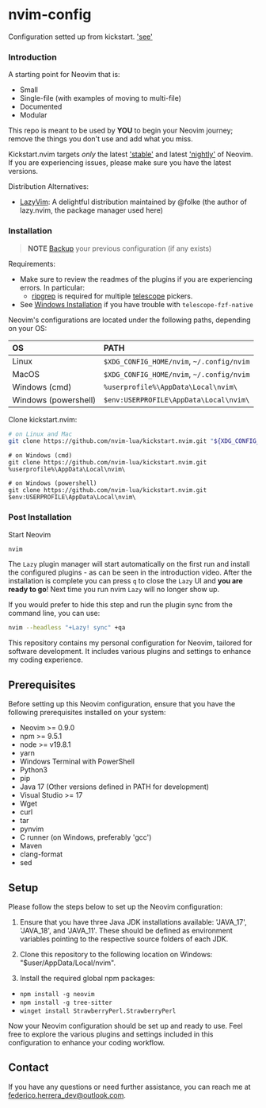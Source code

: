 # nvim-config

Configuration setted up from kickstart. ['see'](https://github.com/nvim-lua/kickstart.nvim)

### Introduction

A starting point for Neovim that is:

* Small
* Single-file (with examples of moving to multi-file)
* Documented
* Modular

This repo is meant to be used by **YOU** to begin your Neovim journey; remove the things you don't use and add what you miss.

Kickstart.nvim targets *only* the latest ['stable'](https://github.com/neovim/neovim/releases/tag/stable) and latest ['nightly'](https://github.com/neovim/neovim/releases/tag/nightly) of Neovim. If you are experiencing issues, please make sure you have the latest versions.

Distribution Alternatives:
- [LazyVim](https://www.lazyvim.org/): A delightful distribution maintained by @folke (the author of lazy.nvim, the package manager used here)

### Installation

> **NOTE** 
> [Backup](#FAQ) your previous configuration (if any exists)

Requirements:
* Make sure to review the readmes of the plugins if you are experiencing errors. In particular:
  * [ripgrep](https://github.com/BurntSushi/ripgrep#installation) is required for multiple [telescope](https://github.com/nvim-telescope/telescope.nvim#suggested-dependencies) pickers.
* See [Windows Installation](#Windows-Installation) if you have trouble with `telescope-fzf-native`

Neovim's configurations are located under the following paths, depending on your OS:

| OS | PATH |
| :- | :--- |
| Linux | `$XDG_CONFIG_HOME/nvim`, `~/.config/nvim` |
| MacOS | `$XDG_CONFIG_HOME/nvim`, `~/.config/nvim` |
| Windows (cmd)| `%userprofile%\AppData\Local\nvim\` |
| Windows (powershell)| `$env:USERPROFILE\AppData\Local\nvim\` |

Clone kickstart.nvim:

```sh
# on Linux and Mac
git clone https://github.com/nvim-lua/kickstart.nvim.git "${XDG_CONFIG_HOME:-$HOME/.config}"/nvim
```


```
# on Windows (cmd)
git clone https://github.com/nvim-lua/kickstart.nvim.git %userprofile%\AppData\Local\nvim\ 
```

```
# on Windows (powershell)
git clone https://github.com/nvim-lua/kickstart.nvim.git $env:USERPROFILE\AppData\Local\nvim\ 
```


### Post Installation

Start Neovim

```sh
nvim
```

The `Lazy` plugin manager will start automatically on the first run and install the configured plugins - as can be seen in the introduction video. After the installation is complete you can press `q` to close the `Lazy` UI and **you are ready to go**! Next time you run nvim `Lazy` will no longer show up.

If you would prefer to hide this step and run the plugin sync from the command line, you can use:

```sh
nvim --headless "+Lazy! sync" +qa
```


This repository contains my personal configuration for Neovim, tailored for software development. It includes various plugins and settings to enhance my coding experience.

## Prerequisites

Before setting up this Neovim configuration, ensure that you have the following prerequisites installed on your system:

- Neovim >= 0.9.0
- npm >= 9.5.1
- node >= v19.8.1
- yarn
- Windows Terminal with PowerShell
- Python3
- pip
- Java 17 (Other versions defined in PATH for development)
- Visual Studio >= 17
- Wget
- curl
- tar
- pynvim
- C runner (on Windows, preferably 'gcc')
- Maven
- clang-format
- sed

## Setup

Please follow the steps below to set up the Neovim configuration:

1. Ensure that you have three Java JDK installations available: 'JAVA_17', 'JAVA_18', and 'JAVA_11'. These should be defined as environment variables pointing to the respective source folders of each JDK.

2. Clone this repository to the following location on Windows: "$user/AppData/Local/nvim".

3. Install the required global npm packages:
- `npm install -g neovim`
- `npm install -g tree-sitter`
- `winget install StrawberryPerl.StrawberryPerl`


Now your Neovim configuration should be set up and ready to use. Feel free to explore the various plugins and settings included in this configuration to enhance your coding workflow.

## Contact

If you have any questions or need further assistance, you can reach me at [federico.herrera_dev@outlook.com](mailto:federico.herrera_dev@outlook.com).
